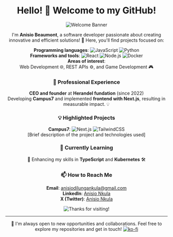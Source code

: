 
<div align="center">
  
# Hello! 👋 Welcome to my GitHub!

![Welcome Banner](https://via.placeholder.com/800x200.png?text=Welcome+to+my+GitHub!) <!-- Replace with a link to your custom image -->

I'm **Anisio Beaumont**, a software developer passionate about creating innovative and efficient solutions! 🚀 Here, you'll find projects focused on:

**Programming languages**: ![JavaScript](https://img.shields.io/badge/JavaScript-F7DF1E?style=flat&logo=javascript&logoColor=black) ![Python](https://img.shields.io/badge/Python-3776AB?style=flat&logo=python&logoColor=white)<br/>
**Frameworks and tools**: ![React](https://img.shields.io/badge/React-61DAFB?style=flat&logo=react&logoColor=white) ![Node.js](https://img.shields.io/badge/Node.js-339933?style=flat&logo=node.js&logoColor=white) ![Docker](https://img.shields.io/badge/Docker-2496ED?style=flat&logo=docker&logoColor=white)<br/>
**Areas of interest**: <br/>Web Development 🌐, REST APIs ⚙️, and Game Development 🎮

### 💼 Professional Experience

**CEO and founder** at **Herandel fundation** (since 2022)<br/>
Developing **Campus7** and implemented **frontend with Next.js**, resulting in measurable impact. 💡

### 💡 Highlighted Projects

**Campus7**: ![Next.js](https://img.shields.io/badge/Next.js-000000?style=flat&logo=next.js&logoColor=white) ![TailwindCSS](https://img.shields.io/badge/TailwindCSS-38B2AC?style=flat&logo=tailwind-css&logoColor=white)<br/>
[Brief description of the project and technologies used]
<!--
- **[Another Project]**: ![React](https://img.shields.io/badge/React-61DAFB?style=flat&logo=react&logoColor=white) ![Node.js](https://img.shields.io/badge/Node.js-339933?style=flat&logo=node.js&logoColor=white)
  - [Short description of the project]
-->
### 🌱 Currently Learning<br/>
📖 Enhancing my skills in **TypeScript** and **Kubernetes** 🛠️

### 📫 How to Reach Me<br/>
**Email**: [anisiodilungankula@gmail.com](mailto:anisiodilungankula@gmail.com)<br/>
**LinkedIn**: [Anisio Nkula](https://www.linkedin.com/in/anisionkula/)<br/>
**X (Twitter)**: [Anisio Nkula](https://x.com/AnisioBeaumont)<br/>

![Thanks for visiting!](https://via.placeholder.com/800x100.png?text=Thanks+for+visiting+my+GitHub!) <!-- Replace with another custom image -->

---

💬 I'm always open to new opportunities and collaborations. Feel free to explore my repositories and get in touch!
[![ko-fi](https://ko-fi.com/img/githubbutton_sm.svg)](https://ko-fi.com/Q5Q7132CC6)

</div>
